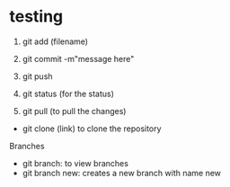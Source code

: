 # testing

1. git add (filename)
2. git commit -m"message here"
3. git push

4. git status (for the status)

5. git pull (to pull the changes)

- git clone (link) to clone the repository

Branches
- git branch: to view branches
- git branch new: creates a new branch with name new
 
